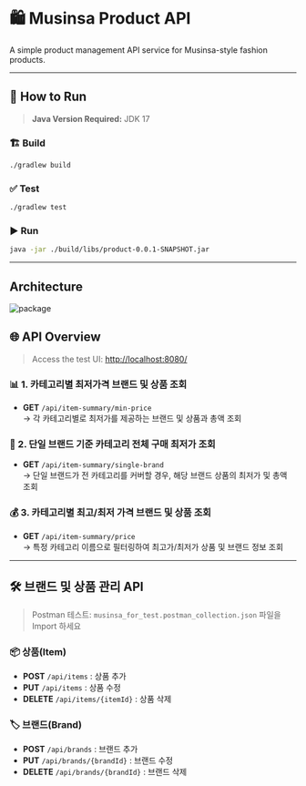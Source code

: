 # 🛍️ Musinsa Product API

A simple product management API service for Musinsa-style fashion products.

---
## 🚀 How to Run

> **Java Version Required:** JDK 17

### 🏗️ Build
```bash
./gradlew build
```

### ✅ Test
```bash
./gradlew test
```

### ▶️ Run
```bash
java -jar ./build/libs/product-0.0.1-SNAPSHOT.jar
```

---
## Architecture
![package](https://www.plantuml.com/plantuml/png/P8n13i9024Ntd88Bz0h6UpHT4CHAx0o4GJV6kskSLfl8wkVn_pksfCXRMS29hpGBalkYJAbMyG7ulf5SfvvSecbBgImJFE4xOWlPsYShf7KTD8cxhcNuY70O3Zk-L_xzUkhy9nxPOcDifKm0rL8mTBuasldL9ndaD0X4ONZlATvIR-5PZ7MbTjC3q6Hi2DXO8yIf6P0cMAk1fA5W8VP4l7_ku8oe93MwUul9z_t_U_CJ6FEQtnp2Gu0YHoG8XUHbfaF9Na1uNsclvaNAZncr6u6wEXXSdf9bVH5FXgFHyC8WzveJyNIDgDHYpKLY1dWf8RbjjpkhORzal_dM90xY9qok_t2S3yviwBwsfTy8VWaGrSGBXUVnx-n2SIEijOFIeQqIAyGvhYIrfMFU7lMg_GNrDz9X1JyZIrkwxBkMoQyhdjRjPaVjLg6PcuA494GaUQO8Sepx_9zLTJSX4wtIaugW4ksR9dBM9KyDwbDnv_QGOpEPN_W1)

## 🌐 API Overview

> Access the test UI: [http://localhost:8080/](http://localhost:8080/)

### 📊 1. 카테고리별 최저가격 브랜드 및 상품 조회
- **GET** `/api/item-summary/min-price`  
  → 각 카테고리별로 최저가를 제공하는 브랜드 및 상품과 총액 조회

### 🧢 2. 단일 브랜드 기준 카테고리 전체 구매 최저가 조회
- **GET** `/api/item-summary/single-brand`  
  → 단일 브랜드가 전 카테고리를 커버할 경우, 해당 브랜드 상품의 최저가 및 총액 조회

### 💰 3. 카테고리별 최고/최저 가격 브랜드 및 상품 조회
- **GET** `/api/item-summary/price`  
  → 특정 카테고리 이름으로 필터링하여 최고가/최저가 상품 및 브랜드 정보 조회

---

## 🛠️ 브랜드 및 상품 관리 API

> Postman 테스트: `musinsa_for_test.postman_collection.json` 파일을 Import 하세요

### 📦 상품(Item)
- **POST** `/api/items` : 상품 추가
- **PUT** `/api/items` : 상품 수정
- **DELETE** `/api/items/{itemId}` : 상품 삭제

### 🏷️ 브랜드(Brand)
- **POST** `/api/brands` : 브랜드 추가
- **PUT** `/api/brands/{brandId}` : 브랜드 수정
- **DELETE** `/api/brands/{brandId}` : 브랜드 삭제